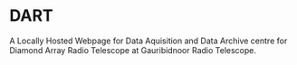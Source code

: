 # DART
A Locally Hosted Webpage for Data Aquisition and Data Archive centre for Diamond Array Radio Telescope at Gauribidnoor Radio Telescope.
